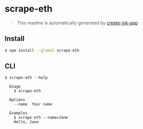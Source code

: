# scrape-eth

> This readme is automatically generated by [create-ink-app](https://github.com/vadimdemedes/create-ink-app)


## Install

```bash
$ npm install --global scrape-eth
```


## CLI

```
$ scrape-eth --help

  Usage
    $ scrape-eth

  Options
    --name  Your name

  Examples
    $ scrape-eth --name=Jane
    Hello, Jane
```
